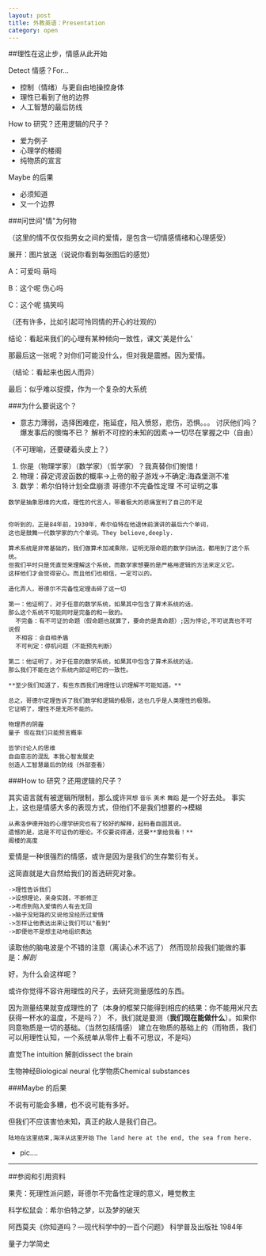 ```yaml
---
layout: post
title: 外教英语：Presentation
category: open
---
```


##理性在这止步，情感从此开始

Detect 情感？For...
- 控制（情绪）与更自由地操控身体 
- 理性已看到了他的边界
- 人工智慧的最后防线

How to 研究？还用逻辑的尺子？

- 爱为例子
- 心理学的楼阁
- 纯物质的宣言

Maybe 的后果

- 必须知道
- 又一个边界

###问世间"情"为何物

（这里的情不仅仅指男女之间的爱情，是包含一切情感情绪和心理感受）

展开：图片放送（说说你看到每张图后的感觉）

A：可爱吗 萌吗

B：这个呢 伤心吗

C：这个呢 搞笑吗

（还有许多，比如引起可怜同情的开心的壮观的）

结论：看起来我们的心理有某种倾向一致性，课文'美是什么'

那最后这一张呢？对你们可能没什么，但对我是震撼。因为爱情。

（结论：看起来也因人而异）

最后：似乎难以捉摸，作为一个复杂的大系统

###为什么要说这个？

- 意志力薄弱，选择困难症，拖延症，陷入愤怒，悲伤，恐惧。。。
	讨厌他们吗？爆发事后的懊悔不已？
	解析不可控的未知的因素->一切尽在掌握之中（自由）

（不可理喻，还要硬着头皮上？）

 1. 你是（物理学家）（数学家）（哲学家）？我真替你们惋惜！
 2. 物理：薛定谔波函数的概率->上帝的骰子游戏->不确定:海森堡测不准
 3. 数学：希尔伯特计划全盘崩溃 哥德尔不完备性定理 不可证明之事

```
数学是抽象思维的大成，理性的代言人，带着极大的悲痛宣判了自己的不足


你听到的，正是84年前，1930年，希尔伯特在他退休前演讲的最后六个单词，
这也是鼓舞一代数学家的六个单词。They believe,deeply.

算术系统是非常基础的，我们做算术加减乘除，证明无限命题的数学归纳法，都用到了这个系统。
但我们平时只是凭直觉来理解这个系统，而数学家想要的是严格用逻辑的方法来定义它。
这样他们才会觉得安心。而且他们也相信，一定可以的。

造化弄人，哥德尔不完备性定理击碎了这一切

第一：他证明了，对于任意的数学系统，如果其中包含了算术系统的话，
那么这个系统不可能同时是完备的和一致的。
  不完备：有不可证的命题（假命题也就算了，要命的是真命题）;因为悖论,不可说真也不可说假
  不相容：会自相矛盾
  不可判定：停机问题（不能预先判断）

第二：他证明了，对于任意的数学系统，如果其中包含了算术系统的话，
那么我们不能在这个系统内部证明它的一致性。

**至少我们知道了，有些东西我们用理性认识理解不可能知道。**

总之，哥德尔定理告诉了我们数学和逻辑的极限，这也几乎是人类理性的极限。
它证明了，理性不是无所不能的。
```

```
物理界的阴霾
量子 现在我们只能预言概率
```

```
哲学讨论人的思维
自由意志的混乱 本我心智发展史
创造人工智慧最后的防线（外部查看）
```

###How to 研究？还用逻辑的尺子？

其实语言就有被逻辑所限制，那么或许`冥想` `音乐` `美术` `舞蹈` 是一个好去处。
事实上，这也是情感大多的表现方式，但他们不是我们想要的->模糊


```心理学分析史
从弗洛伊德开始的心理学研究也有了较好的解释，起码看自圆其说。
遗憾的是，这是不可证伪的理论。不仅要说得通，还要**拿给我看！**
阁楼的高度
```

爱情是一种很强烈的情感，或许是因为是我们的生存繁衍有关。

这简直就是大自然给我们的首选研究对象。

```
->理性告诉我们
->设想理论，亲身实践，不断修正
->考虑到陷入爱情的人有去无回
->脑子没短路的又说他没经历过爱情
->怎样让他表达出来让我们可以"看到"
->即便他不是想主动地组织表达
```
读取他的脑电波是个不错的注意（离读心术不远了）
然而现阶段我们能做的事是：*解剖*

好，为什么会这样呢？

或许你觉得不容许用理性的尺子，去研究测量感性的东西。

因为测量结果就变成理性的了（本身的框架只能得到相应的结果：你不能用米尺去获得一杯水的温度，不是吗？）
不，我们就是要测（**我们现在能做什么**）。如果你同意物质是一切的基础。（当然包括情感）
建立在物质的基础上的（而物质，我们可以用理性认知，一个系统单从零件上看不可思议，不是吗）

直觉The intuition 解剖dissect the brain 

生物神经Biological neural  化学物质Chemical substances

###Maybe 的后果

不说有可能会多糟，也不说可能有多好。

但我们不应该害怕未知，真正的敌人是我们自己。

`陆地在这里结束,海洋从这里开始`
`The land here at the end, the sea from here.`

- pic....

---
##参阅和引用资料

果壳：死理性派问题，哥德尔不完备性定理的意义，睡觉教主

科学松鼠会：希尔伯特之梦，以及梦的破灭

阿西莫夫《你知道吗？—现代科学中的一百个问题》 科学普及出版社 1984年

量子力学简史